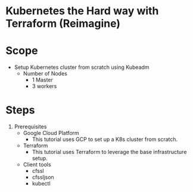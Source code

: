 # Kubernetes the Hard way with Terraform (Reimagine)

# Scope

- Setup Kubernetes cluster from scratch using Kubeadm
    - Number of Nodes
        - 1 Master
        - 3 workers

# Steps

1. Prerequisites
    - Google Cloud Platform
        - This tutorial uses GCP to set up a K8s cluster from scratch.
    - Terraform
        - This tutorial uses Terraform to leverage the base infrastructure setup.
    - Client tools
        - cfssl
        - cfssljson
        - kubectl